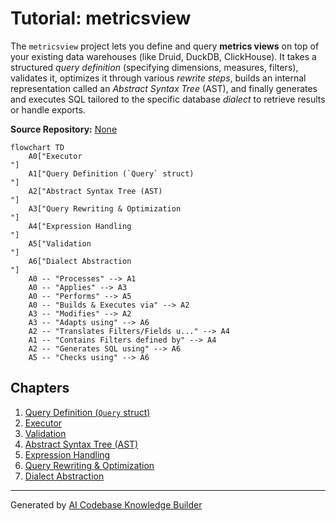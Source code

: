 # Tutorial: metricsview

The `metricsview` project lets you define and query **metrics views** on top of your existing data warehouses (like Druid, DuckDB, ClickHouse).
It takes a structured *query definition* (specifying dimensions, measures, filters), validates it, optimizes it through various *rewrite steps*, builds an internal representation called an *Abstract Syntax Tree* (AST), and finally generates and executes SQL tailored to the specific database *dialect* to retrieve results or handle exports.


**Source Repository:** [None](None)

```mermaid
flowchart TD
    A0["Executor
"]
    A1["Query Definition (`Query` struct)
"]
    A2["Abstract Syntax Tree (AST)
"]
    A3["Query Rewriting & Optimization
"]
    A4["Expression Handling
"]
    A5["Validation
"]
    A6["Dialect Abstraction
"]
    A0 -- "Processes" --> A1
    A0 -- "Applies" --> A3
    A0 -- "Performs" --> A5
    A0 -- "Builds & Executes via" --> A2
    A3 -- "Modifies" --> A2
    A3 -- "Adapts using" --> A6
    A2 -- "Translates Filters/Fields u..." --> A4
    A1 -- "Contains Filters defined by" --> A4
    A2 -- "Generates SQL using" --> A6
    A5 -- "Checks using" --> A6
```

## Chapters

1. [Query Definition (`Query` struct)
](01_query_definition___query__struct__.md)
2. [Executor
](02_executor_.md)
3. [Validation
](03_validation_.md)
4. [Abstract Syntax Tree (AST)
](04_abstract_syntax_tree__ast__.md)
5. [Expression Handling
](05_expression_handling_.md)
6. [Query Rewriting & Optimization
](06_query_rewriting___optimization_.md)
7. [Dialect Abstraction
](07_dialect_abstraction_.md)


---

Generated by [AI Codebase Knowledge Builder](https://github.com/The-Pocket/Tutorial-Codebase-Knowledge)
